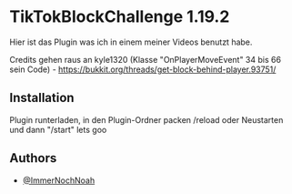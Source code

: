 # TikTokBlockChallenge 1.19.2

Hier ist das Plugin was ich in einem meiner Videos benutzt habe.



Credits gehen raus an kyle1320 (Klasse "OnPlayerMoveEvent" 34 bis 66 sein Code) - https://bukkit.org/threads/get-block-behind-player.93751/


## Installation

Plugin runterladen, in den Plugin-Ordner packen /reload oder Neustarten und dann "/start" lets goo

    
## Authors

- [@ImmerNochNoah](https://github.com/ImmerNochNoah/)

